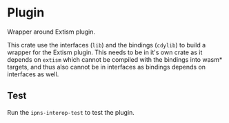 # Plugin

Wrapper around Extism plugin.

This crate use the interfaces (`lib`) and the bindings (`cdylib`) to build a wrapper for the Extism plugin. This needs to be in it's own crate as it depends on `extism` which cannot be compiled with the bindings into wasm\* targets, and thus also cannot be in interfaces as bindings depends on interfaces as well.

## Test

Run the `ipns-interop-test` to test the plugin.
